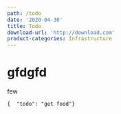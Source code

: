 ```yaml
---
path: /todo
date: '2020-04-30'
title: Todo
download-url: 'http://download.com'
product-categories: Infrastructure
---
```

# gfdgfd

few

```
{  "todo": "get food"}
```
